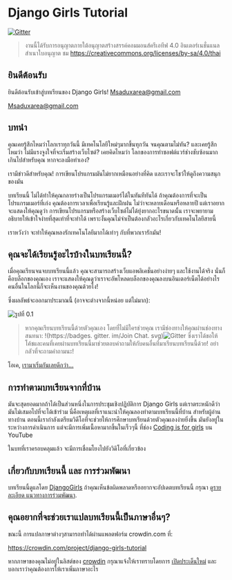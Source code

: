 # Django Girls Tutorial

[![Gitter](https://badges.gitter.im/DjangoGirls/tutorial.svg)](https://gitter.im/DjangoGirls/tutorial)

> งานนี้ได้รับการอนุญาตภายใต้อนุญาตสร้างสรรค์คอมมอนส์ครีเอทีฟ 4.0 อินเตอร์เนชั่นแนล สำเนาใบอนุญาต ชม https://creativecommons.org/licenses/by-sa/4.0/thai

## ยินดีต้อนรับ

ยินดีต้อนรับเข้าสู่บทเรียนของ Django Girls! Msaduxarea@gmail.com

Msaduxarea@gmail.com

## บทนำ

คุณเคยรู้สึกไหมว่าโลกเราทุกวันนี้ มีเทคโนโลยีใหม่ๆมากขึ้นทุกวัน จนคุณตามไม่ทัน? และเคยรู้สึกไหมว่า ไม่มีแรงจูงใจที่จะเริ่มสร้างเว็บไซต์? เคยคิดไหมว่า โลกของการทำซอฟต์แวร์ช่างซับซ้อนมากเกินไปสำหรับคุณ หากจะลงมือทำเอง?

เรามีข่าวดีสำหรับคุณ! การเขียนโปรแกรมมันไม่ยากเหมือนอย่างที่คิด และเราจะโชว์ให้ดูถึงความสนุกของมัน

บทเรียนนี้ ไม่ได้ทำให้คุณกลายร่างเป็นโปรแกรมเมอร์ได้ในทันทีทันได้ ถ้าคุณต้องการที่จะเป็นโปรแกรมเมอร์ที่เก่ง คุณต้องการเวลาเพื่อเรียนรู้และฝึกฝน ไม่ว่าจะหลายเดือนหรือหลายปี แต่เราอยากจะแสดงให้คุณดูว่า การเขียนโปรแกรมหรือสร้างเว็บไซต์ไม่ได้ยุ่งยากอะไรขนาดนั้น เราจะพยายามอธิบายให้เข้าใจง่ายที่สุดเท่าที่จะทำได้ เพราะงั้นคุณไม่จำเป็นต้องกลัวอะไรเกี่ยวกับเทคโนโลยีสายนี้

เราหวังว่า จะทำให้คุณหลงรักเทคโนโลยีมากได้เท่าๆ กับที่พวกเรารักมัน!

## คุณจะได้เรียนรู้อะไรบ้างในบทเรียนนี้?

เมื่อคุณเรียนจนจบบทเรียนนี้แล้ว คุณจะสามารถสร้างเว็บแอพลิเคชั่นอย่างง่ายๆ และใช้งานได้จริง นั่นก็คือบล็อกของคุณเอง เราจะแสดงให้คุณดูว่าเราจะอัพโหลดบล็อกของคุณลงบนอินเตอร์เน็ตได้อย่างไร คนอื่นในโลกนี้ก็จะเห็นงานของคุณด้วยไง!

ซึ่งผลลัพธ์จะออกมาประมาณนี้ (อาจจะต่างจากนี้หน่อย แต่ไม่มาก):

![รูปที่ 0.1](images/application.png)

> หากคุณเรียนบทเรียนนี้ด้วยตัวคุณเอง โดยที่ไม่มีใครช่วยคุณ เรามีช่องทางให้คุณผ่านช่องทางสนทนา: !(https://badges. gitter. im/Join Chat. svg)![Gitter](https://badges.gitter.im/DjangoGirls/tutorial.svg) ซึ่งเราได้ขอให้โค้ชและคนที่เคยผ่านบทเรียนนี้มาช่วยตอบคำถามให้กับคนอื่นที่มาเรียนบทเรียนนี้ด้วย! อย่ากลัวที่จะถามคำถามนะ!</p> </blockquote> 
> 
> โอเค, [เรามาเริ่มกันเลยดีกว่า...](./how_the_internet_works/README.md)
> 
> ## การทำตามบทเรียนจากที่บ้าน
> 
> มันจะสุดยอดมากถ้าได้เป็นส่วนหนึ่งในการประชุมเชิงปฏิบัติการ Django Girls แต่เราตระหนักดีว่า มันไม่เสมอไปที่จะได้เข้าร่วม นี่คือเหตุผลที่เราแนะนำให้คุณลองทำตามบทเรียนนี้ที่บ้าน สำหรับผู้อ่านทางบ้าน ตอนนี้เรากำลังเตรียมวิดีโอที่จะช่วยให้การศึกษาบทเรียนด้วยตัวคุณเองง่ายยิ่งขึ้น มันยังอยู่ในระหว่างการดำเนินการ แต่จะมีการเพิ่มเนื้อหามากขึ้นในเร็วๆนี้ ที่ช่อง [Coding is for girls](https://www.youtube.com/channel/UC0hNd2uW8jTR5K3KBzRuG2A/feed) บน YouTube
> 
> ในบทที่เราครอบคลุมแล้ว จะมีการเชื่อมโยงไปยังวิดิโอที่เกี่ยวข้อง
> 
> ## เกี่ยวกับบทเรียนนี้ และ การร่วมพัฒนา
> 
> บทเรียนนี้ดูแลโดย [DjangoGirls](https://djangogirls.org/) ถ้าคุณเห็นข้อผิดพลาดหรืออยากจะอัปเดตบทเรียนนี้ กรุณา [ดูรายละเอียด แนวทางการร่วมพัฒนา](https://github.com/DjangoGirls/tutorial/blob/master/README.md).
> 
> ## คุณอยากที่จะช่วยเราแปลบทเรียนนี้เป็นภาษาอื่นๆ?
> 
> ขณะนี้ การแปลภาษาต่างๆสามารถทำได้ผ่านแพลตฟอร์ม crowdin.com ที่:
> 
> https://crowdin.com/project/django-girls-tutorial
> 
> หากภาษาของคุณไม่อยู่ในลิสต์ของ [crowdin](https://crowdin.com/) กรุณาแจ้งให้เราทราบโดยการ [เปิดประเด็นใหม่](https://github.com/DjangoGirls/tutorial/issues/new) และบอกเราว่าคุณต้องการให้เราเพิ่มภาษาอะไร